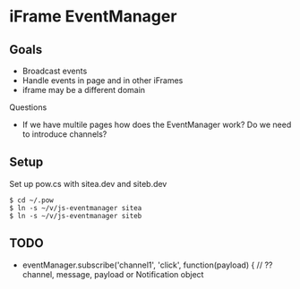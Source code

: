 # iFrame EventManager

## Goals

 * Broadcast events
 * Handle events in page and in other iFrames
 * iframe may be a different domain
 
Questions
  
 * If we have multile pages how does the EventManager work?  Do we need to introduce channels?
 
 ## Setup

Set up pow.cs with sitea.dev and siteb.dev
 
    $ cd ~/.pow
    $ ln -s ~/v/js-eventmanager sitea
    $ ln -s ~/v/js-eventmanager siteb
    
    
    
    
    
## TODO

 * eventManager.subscribe('channel1', 'click', function(payload) { // ?? channel, message, payload or Notification object